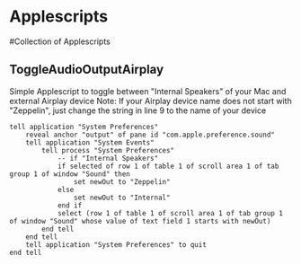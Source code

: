 Applescripts
======================

#Collection of Applescripts

## ToggleAudioOutputAirplay
Simple Applescript to toggle between "Internal Speakers" of your Mac and external Airplay device
Note: If your Airplay device name does not start with "Zeppelin", just change the string in line 9 to the name of your device
```applescript
tell application "System Preferences"
	reveal anchor "output" of pane id "com.apple.preference.sound"
	tell application "System Events"
		tell process "System Preferences"
			-- if "Internal Speakers"
			if selected of row 1 of table 1 of scroll area 1 of tab group 1 of window "Sound" then
				set newOut to "Zeppelin"
			else
				set newOut to "Internal"
			end if
			select (row 1 of table 1 of scroll area 1 of tab group 1 of window "Sound" whose value of text field 1 starts with newOut)
		end tell
	end tell
	tell application "System Preferences" to quit
end tell
```
